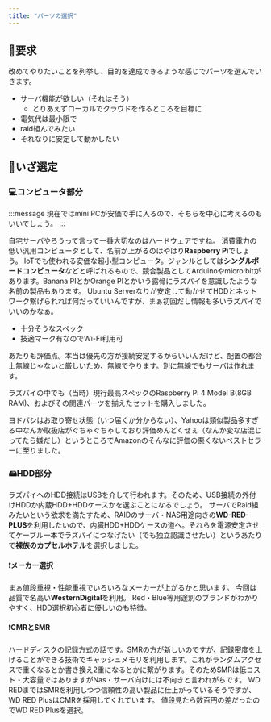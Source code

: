 ```yaml
---
title: "パーツの選択"
---
```

## 📝要求

改めてやりたいことを列挙し、目的を達成できるような感じでパーツを選んでいきます。

- サーバ機能が欲しい（それはそう）
  - とりあえずローカルでクラウドを作るところを目標に
- 電気代は最小限で
- raid組んでみたい
- それなりに安定して動かしたい

## 🤔いざ選定

### 💻コンピュータ部分

:::message
現在ではmini PCが安価で手に入るので、そちらを中心に考えるのもいいでしょう。
:::

自宅サーバやろうって言って一番大切なのはハードウェアですね。
消費電力の低い汎用コンピュータとして、名前が上がるのはやはり**Raspberry Pi**でしょう。
IoTでも使われる安価な超小型コンピュータ。ジャンルとしては**シングルボードコンピュータ**などと呼ばれるもので、競合製品としてArduinoやmicro:bitがあります。Banana PIとかOrange PIとかいう露骨にラズパイを意識したような名前の製品もあります。
Ubuntu Serverなりが安定して動かせてHDDとネットワーク繋げられれば何だっていいんですが、まぁ初回だし情報も多いラズパイでいいのかなぁ。

- 十分そうなスペック
- 技適マーク有なのでWi-Fi利用可

あたりも評価点。本当は優先の方が接続安定するからいいんだけど、配置の都合上無線じゃないと厳しいため、無線でやります。別に無線でもサーバは作れます。

ラズパイの中でも（当時）現行最高スペックのRaspberry Pi 4 Model B(8GB RAM)、およびその関連パーツを揃えたセットを購入しました。

ヨドバシはお取り寄せ状態（いつ届くか分からない）、Yahooは類似製品多すぎる中なんか取扱店がぐちゃぐちゃしており評価めんどくせぇ（なんか変な店混じってたら嫌だし）というところでAmazonのそんなに評価の悪くないベストセラーに至りました。

### 🖴HDD部分

ラズパイへのHDD接続はUSBを介して行われます。そのため、USB接続の外付けHDDか内蔵HDD+HDDケースかを選ぶことになるでしょう。
サーバでRaid組みたいという欲求を満たすため、RAIDのサーバ・NAS用途向きの**WD-RED-PLUS**を利用したいので、内臓HDD+HDDケースの道へ。それらを電源安定させてケーブル一本でラズパイにつなげたい（でも独立認識させたい）というあたりで**裸族のカプセルホテル**を選択しました。

#### ❗メーカー選択

まぁ値段重視・性能重視でいろいろなメーカーが上がるかと思います。
今回は品質で名高い**WesternDigital**を利用。
Red・Blue等用途別のブランドがわかりやすく、HDD選択初心者に優しいのも特徴。

#### ❗CMRとSMR

ハードディスクの記録方式の話です。SMRの方が新しいのですが、記録密度を上げることができる技術でキャッシュメモリを利用します。これがランダムアクセスで重くなるとか書き換え2重になるとかに繋がります。そのためSMRは低コスト・大容量ではありますがNas・サーバ向けには不向きと言われがちです。
WD REDまではSMRを利用しつつ信頼性の高い製品に仕上がっているそうですが、WD RED PlusはCMRを採用してくれています。
値段見たら数百円の差だったのでWD RED Plusを選択。
